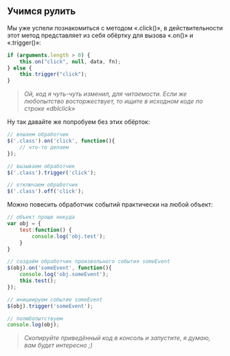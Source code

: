 ## Учимся рулить

Мы уже успели познакомиться с методом «.click()», в действительности этот метод представляет из себя обёртку для вызова «.on()» и «.trigger()»:

```javascript
if (arguments.length > 0) {
    this.on("click", null, data, fn);
} else {
    this.trigger("click");
}
```

> _Ой, код я чуть-чуть изменил, для читаемости. Если же любопытство восторжествует, то ищите в исходном коде по строке «dblclick»_

Ну так давайте же попробуем без этих обёрток:

```javascript
// вешаем обработчик
$('.class').on('click', function(){
    // что-то делаем
});

// вызываем обработчик
$('.class').trigger('click');

// отключаем обработчик
$('.class').off('click');
```

Можно повесить обработчик событий практически на любой объект:

```javascript
// объект проще некуда
var obj = {
    test:function() {
        console.log('obj.test');
    }
}

// создаём обработчик произвольного события someEvent
$(obj).on('someEvent', function(){
    console.log('obj.someEvent');
    this.test();
});

// инициируем событие someEvent
$(obj).trigger('someEvent');

// полюбопытствуем
console.log(obj);
```

> _Скопируйте приведённый код в консоль и запустите, я думаю, вам будет интересно ;)_
